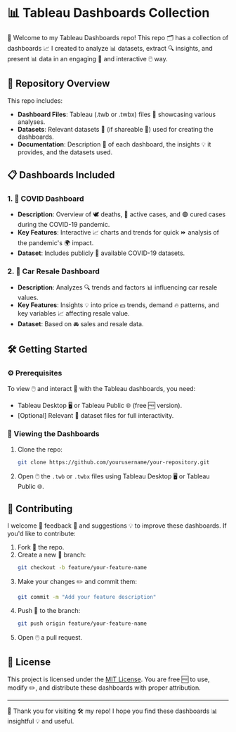 # 📊 Tableau Dashboards Collection

👋 Welcome to my Tableau Dashboards repo! This repo 🗂️ has a collection of dashboards 📈 I created to analyze 📊 datasets, extract 🔍 insights, and present 📊 data in an engaging 🤩 and interactive 🖱️ way.

## 📂 Repository Overview

This repo includes:

- **Dashboard Files**: Tableau (.twb or .twbx) files 📂 showcasing various analyses.
- **Datasets**: Relevant datasets 📁 (if shareable 👀) used for creating the dashboards.
- **Documentation**: Description 📜 of each dashboard, the insights 💡 it provides, and the datasets used.

## 📋 Dashboards Included

### 1. 🦠 COVID Dashboard
- **Description**: Overview of 🕊️ deaths, 🔴 active cases, and 🟢 cured cases during the COVID-19 pandemic.
- **Key Features**: Interactive 📈 charts and trends for quick ⏩ analysis of the pandemic's 🌍 impact.
- **Dataset**: Includes publicly 📂 available COVID-19 datasets.

### 2. 🚗 Car Resale Dashboard
- **Description**: Analyzes 🔍 trends and factors 📊 influencing car resale values.
- **Key Features**: Insights 💡 into price 💵 trends, demand 🔥 patterns, and key variables 📈 affecting resale value.
- **Dataset**: Based on 🚘 sales and resale data.

## 🛠️ Getting Started

### ⚙️ Prerequisites

To view 🖱️ and interact 🤝 with the Tableau dashboards, you need:
- Tableau Desktop 🖥️ or Tableau Public 🌐 (free 🆓 version).
- [Optional] Relevant 📂 dataset files for full interactivity.

### 👀 Viewing the Dashboards

1. Clone the repo:
   ```bash
   git clone https://github.com/yourusername/your-repository.git
   ```
2. Open 🖱️ the `.twb` or `.twbx` files using Tableau Desktop 🖥️ or Tableau Public 🌐.

## 🤝 Contributing

I welcome 🙌 feedback 📝 and suggestions 💡 to improve these dashboards. If you'd like to contribute:

1. Fork 🍴 the repo.
2. Create a new 🌱 branch:
   ```bash
   git checkout -b feature/your-feature-name
   ```
3. Make your changes ✏️ and commit them:
   ```bash
   git commit -m "Add your feature description"
   ```
4. Push 🔼 to the branch:
   ```bash
   git push origin feature/your-feature-name
   ```
5. Open 🖱️ a pull request.

## 📜 License

This project is licensed under the [MIT License](LICENSE). You are free 🆓 to use, modify ✏️, and distribute these dashboards with proper attribution.

---

🙏 Thank you for visiting 🛠️ my repo! I hope you find these dashboards 📊 insightful 💡 and useful.


 

